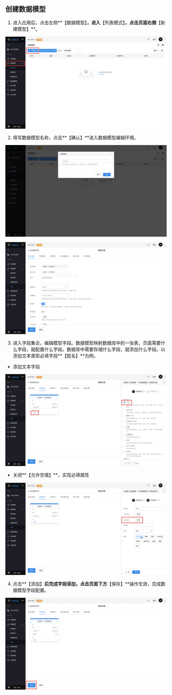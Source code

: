 ## 创建数据模型

1. 进入应用后，点击左侧**【数据模型】**，进入**【列表模式】**，点击页面右侧**【新建模型】**。

![image.png](../staic/img/快速入门/创建数据模型/image_ef5f6aa.png)

2. 填写数据模型名称，点击**【确认】**进入数据模型编辑环境。

![image.png](../staic/img/快速入门/创建数据模型/image_2e7cdd0.png)

![image.png](../staic/img/快速入门/创建数据模型/image_4d4c443.png)

3. 进入字段集合，编辑模型字段。数据模型映射数据库中的一张表，页面需要什么字段，就配置什么字段。数据库中需要存储什么字段，就添加什么字段。以添加文本类型必填字段**【姓名】**为例。

- 添加文本字段

![image.png](../staic/img/快速入门/创建数据模型/image_38bdf8c.png)

- 关闭**【允许空值】**，实现必填属性

![image.png](../staic/img/快速入门/创建数据模型/image_825b309.png)

4. 点击**【添加】**后完成字段添加，点击页面下方**【保存】**操作生效，完成数据模型字段配置。

![image.png](../staic/img/快速入门/创建数据模型/image_4cfc690.png)

